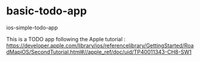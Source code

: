basic-todo-app
==============

ios-simple-todo-app

This is a TODO app following the Apple tutorial :
https://developer.apple.com/library/ios/referencelibrary/GettingStarted/RoadMapiOS/SecondTutorial.html#//apple_ref/doc/uid/TP40011343-CH8-SW1
